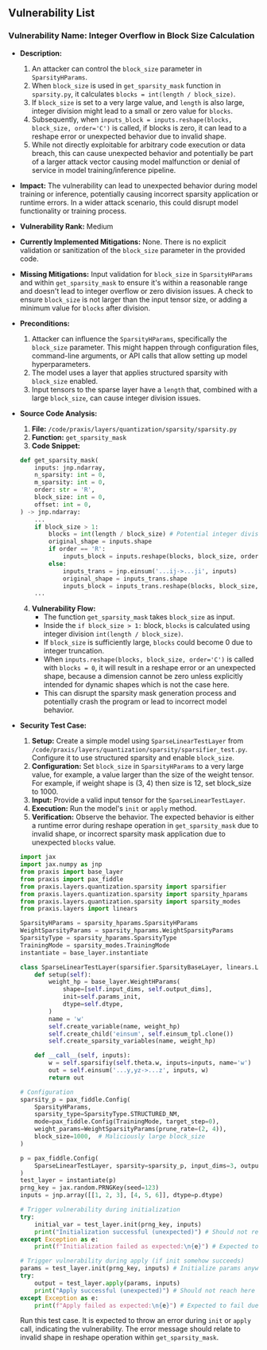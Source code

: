 ## Vulnerability List

### Vulnerability Name: Integer Overflow in Block Size Calculation

*   **Description:**
    1.  An attacker can control the `block_size` parameter in `SparsityHParams`.
    2.  When `block_size` is used in `get_sparsity_mask` function in `sparsity.py`, it calculates `blocks = int(length / block_size)`.
    3.  If `block_size` is set to a very large value, and `length` is also large, integer division might lead to a small or zero value for `blocks`.
    4.  Subsequently, when `inputs_block = inputs.reshape(blocks, block_size, order='C')` is called, if blocks is zero, it can lead to a reshape error or unexpected behavior due to invalid shape.
    5.  While not directly exploitable for arbitrary code execution or data breach, this can cause unexpected behavior and potentially be part of a larger attack vector causing model malfunction or denial of service in model training/inference pipeline.

*   **Impact:**
    The vulnerability can lead to unexpected behavior during model training or inference, potentially causing incorrect sparsity application or runtime errors. In a wider attack scenario, this could disrupt model functionality or training process.

*   **Vulnerability Rank:** Medium

*   **Currently Implemented Mitigations:**
    None. There is no explicit validation or sanitization of the `block_size` parameter in the provided code.

*   **Missing Mitigations:**
    Input validation for `block_size` in `SparsityHParams` and within `get_sparsity_mask` to ensure it's within a reasonable range and doesn't lead to integer overflow or zero division issues. A check to ensure `block_size` is not larger than the input tensor size, or adding a minimum value for `blocks` after division.

*   **Preconditions:**
    1.  Attacker can influence the `SparsityHParams`, specifically the `block_size` parameter. This might happen through configuration files, command-line arguments, or API calls that allow setting up model hyperparameters.
    2.  The model uses a layer that applies structured sparsity with `block_size` enabled.
    3.  Input tensors to the sparse layer have a `length` that, combined with a large `block_size`, can cause integer division issues.

*   **Source Code Analysis:**
    1.  **File:** `/code/praxis/layers/quantization/sparsity/sparsity.py`
    2.  **Function:** `get_sparsity_mask`
    3.  **Code Snippet:**
    ```python
    def get_sparsity_mask(
        inputs: jnp.ndarray,
        n_sparsity: int = 0,
        m_sparsity: int = 0,
        order: str = 'R',
        block_size: int = 0,
        offset: int = 0,
    ) -> jnp.ndarray:
        ...
        if block_size > 1:
            blocks = int(length / block_size) # Potential integer division issue
            original_shape = inputs.shape
            if order == 'R':
                inputs_block = inputs.reshape(blocks, block_size, order='C') # Reshape with potentially invalid blocks
            else:
                inputs_trans = jnp.einsum('...ij->...ji', inputs)
                original_shape = inputs_trans.shape
                inputs_block = inputs_trans.reshape(blocks, block_size, order='C') # Reshape with potentially invalid blocks
        ...
    ```
    4.  **Vulnerability Flow:**
        - The function `get_sparsity_mask` takes `block_size` as input.
        - Inside the `if block_size > 1:` block, `blocks` is calculated using integer division `int(length / block_size)`.
        - If `block_size` is sufficiently large, `blocks` could become 0 due to integer truncation.
        - When `inputs.reshape(blocks, block_size, order='C')` is called with `blocks = 0`, it will result in a reshape error or an unexpected shape, because a dimension cannot be zero unless explicitly intended for dynamic shapes which is not the case here.
        - This can disrupt the sparsity mask generation process and potentially crash the program or lead to incorrect model behavior.

*   **Security Test Case:**
    1.  **Setup:** Create a simple model using `SparseLinearTestLayer` from `/code/praxis/layers/quantization/sparsity/sparsifier_test.py`. Configure it to use structured sparsity and enable `block_size`.
    2.  **Configuration:** Set `block_size` in `SparsityHParams` to a very large value, for example, a value larger than the size of the weight tensor. For example, if weight shape is (3, 4) then size is 12, set block_size to 1000.
    3.  **Input:** Provide a valid input tensor for the `SparseLinearTestLayer`.
    4.  **Execution:** Run the model's `init` or `apply` method.
    5.  **Verification:** Observe the behavior. The expected behavior is either a runtime error during reshape operation in `get_sparsity_mask` due to invalid shape, or incorrect sparsity mask application due to unexpected `blocks` value.

    ```python
    import jax
    import jax.numpy as jnp
    from praxis import base_layer
    from praxis import pax_fiddle
    from praxis.layers.quantization.sparsity import sparsifier
    from praxis.layers.quantization.sparsity import sparsity_hparams
    from praxis.layers.quantization.sparsity import sparsity_modes
    from praxis.layers import linears

    SparsityHParams = sparsity_hparams.SparsityHParams
    WeightSparsityParams = sparsity_hparams.WeightSparsityParams
    SparsityType = sparsity_hparams.SparsityType
    TrainingMode = sparsity_modes.TrainingMode
    instantiate = base_layer.instantiate

    class SparseLinearTestLayer(sparsifier.SparsityBaseLayer, linears.Linear):
        def setup(self):
            weight_hp = base_layer.WeightHParams(
                shape=[self.input_dims, self.output_dims],
                init=self.params_init,
                dtype=self.dtype,
            )
            name = 'w'
            self.create_variable(name, weight_hp)
            self.create_child('einsum', self.einsum_tpl.clone())
            self.create_sparsity_variables(name, weight_hp)

        def __call__(self, inputs):
            w = self.sparsifiy(self.theta.w, inputs=inputs, name='w')
            out = self.einsum('...y,yz->...z', inputs, w)
            return out

    # Configuration
    sparsity_p = pax_fiddle.Config(
        SparsityHParams,
        sparsity_type=SparsityType.STRUCTURED_NM,
        mode=pax_fiddle.Config(TrainingMode, target_step=0),
        weight_params=WeightSparsityParams(prune_rate=(2, 4)),
        block_size=1000,  # Maliciously large block_size
    )

    p = pax_fiddle.Config(
        SparseLinearTestLayer, sparsity=sparsity_p, input_dims=3, output_dims=4
    )
    test_layer = instantiate(p)
    prng_key = jax.random.PRNGKey(seed=123)
    inputs = jnp.array([[1, 2, 3], [4, 5, 6]], dtype=p.dtype)

    # Trigger vulnerability during initialization
    try:
        initial_var = test_layer.init(prng_key, inputs)
        print("Initialization successful (unexpected)") # Should not reach here
    except Exception as e:
        print(f"Initialization failed as expected:\n{e}") # Expected to fail due to reshape error or similar

    # Trigger vulnerability during apply (if init somehow succeeds)
    params = test_layer.init(prng_key, inputs) # Initialize params anyway, might throw error here already
    try:
        output = test_layer.apply(params, inputs)
        print("Apply successful (unexpected)") # Should not reach here
    except Exception as e:
        print(f"Apply failed as expected:\n{e}") # Expected to fail due to reshape or related error
    ```
    Run this test case. It is expected to throw an error during `init` or `apply` call, indicating the vulnerability. The error message should relate to invalid shape in reshape operation within `get_sparsity_mask`.